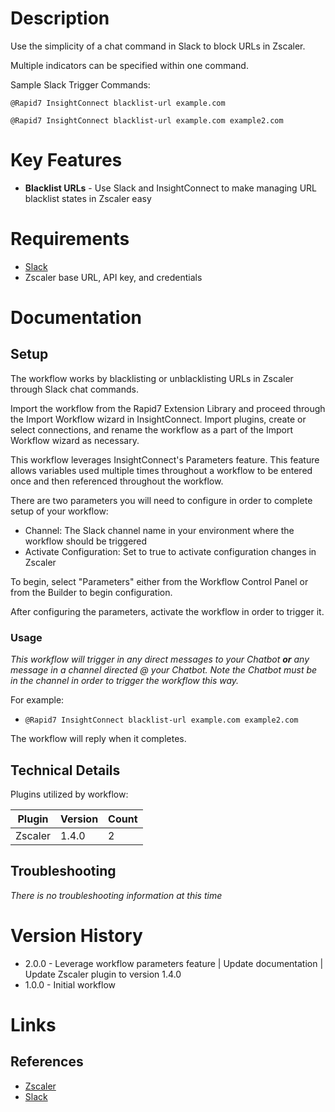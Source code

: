# Description

Use the simplicity of a chat command in Slack to block URLs in Zscaler.

Multiple indicators can be specified within one command.

Sample Slack Trigger Commands:

`@Rapid7 InsightConnect blacklist-url example.com`

`@Rapid7 InsightConnect blacklist-url example.com example2.com`

# Key Features

* **Blacklist URLs** - Use Slack and InsightConnect to make managing URL blacklist states in Zscaler easy

# Requirements

* [Slack](https://insightconnect.help.rapid7.com/docs/chatops-step)
* Zscaler base URL, API key, and credentials

# Documentation

## Setup

The workflow works by blacklisting or unblacklisting URLs in Zscaler through Slack chat commands.

Import the workflow from the Rapid7 Extension Library and proceed through the Import Workflow wizard in InsightConnect. Import plugins, create or select connections, and rename the workflow as a part of the Import Workflow wizard as necessary.

This workflow leverages InsightConnect's Parameters feature. This feature allows variables used multiple times throughout a workflow to be entered once and then referenced throughout the workflow.

There are two parameters you will need to configure in order to complete setup of your workflow:

* Channel: The Slack channel name in your environment where the workflow should be triggered
* Activate Configuration: Set to true to activate configuration changes in Zscaler

To begin, select "Parameters" either from the Workflow Control Panel or from the Builder to begin configuration.

After configuring the parameters, activate the workflow in order to trigger it.

### Usage

*This workflow will trigger in any direct messages to your Chatbot **or** any message in a channel directed @ your Chatbot. Note the Chatbot must be in the channel in order to trigger the workflow this way.*

For example:
* `@Rapid7 InsightConnect blacklist-url example.com example2.com`

The workflow will reply when it completes.

## Technical Details

Plugins utilized by workflow:

|Plugin|Version|Count|
|----|----|--------|
|Zscaler|1.4.0|2|

## Troubleshooting

_There is no troubleshooting information at this time_

# Version History

* 2.0.0 - Leverage workflow parameters feature | Update documentation | Update Zscaler plugin to version 1.4.0
* 1.0.0 - Initial workflow

# Links

## References

* [Zscaler](https://www.zscaler.com/)
* [Slack](https://slack.com)
